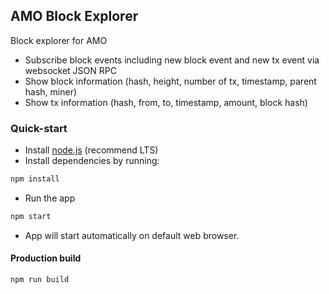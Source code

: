 ## AMO Block Explorer
Block explorer for AMO
- Subscribe block events including new block event and new tx event via websocket JSON RPC
- Show block information (hash, height, number of tx, timestamp, parent hash, miner)
- Show tx information (hash, from, to, timestamp, amount, block hash)

### Quick-start
- Install [node.js](https://nodejs.org/en/) (recommend LTS)
- Install dependencies by running:
```bash
npm install
```
- Run the app
```bash
npm start
```
- App will start automatically on default web browser.

#### Production build
```bash
npm run build
```
